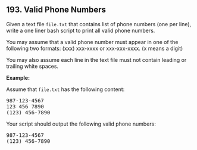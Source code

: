 ## 193. Valid Phone Numbers

Given a text file `file.txt` that contains list of phone numbers (one per line), write a one liner bash script to print all valid phone numbers.

You may assume that a valid phone number must appear in one of the following two formats: (xxx) xxx-xxxx or xxx-xxx-xxxx. (x means a digit)

You may also assume each line in the text file must not contain leading or trailing white spaces.

**Example:**

Assume that `file.txt` has the following content:
<pre>
987-123-4567
123 456 7890
(123) 456-7890
</pre>

Your script should output the following valid phone numbers:
<pre>
987-123-4567
(123) 456-7890
</pre>
